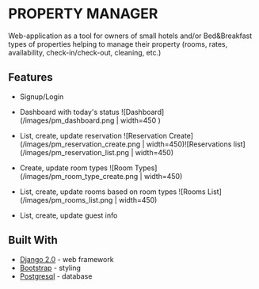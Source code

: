 # PROPERTY MANAGER

Web-application as a tool for owners of small hotels and/or Bed&Breakfast types of properties helping to manage their property (rooms, rates, availability, check-in/check-out, cleaning, etc.)

## Features

* Signup/Login

* Dashboard with today's status
![Dashboard](/images/pm_dashboard.png | width=450 )

* List, create, update reservation
![Reservation Create](/images/pm_reservation_create.png | width=450)![Reservations list](/images/pm_reservation_list.png | width=450)

* Create, update room types
![Room Types](/images/pm_room_type_create.png | width=450)

* List, create, update rooms based on room types
![Rooms List](/images/pm_rooms_list.png | width=450)

* List, create, update guest info

## Built With

* [Django 2.0](https://www.djangoproject.com/) - web framework
* [Bootstrap](http://getbootstrap.com/) - styling
* [Postgresql](https://www.postgresql.org/) - database